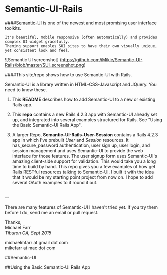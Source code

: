 # Semantic-UI-Rails
####[Semantic-UI](www.semantic-ui.com) is one of the newest and most promising user interface toolkits.  
```
It's beautiful, mobile responsive (often automatically) and provides complex UI widget gracefully.  
Theming support enables SUI sites to have their own visually unique, yet consistent look and feel.
```
![Semantic UI screenshot] (https://github.com/iMikie/Semantic-UI-Rails/blob/master/SUI_screenshot.png)

####This site/repo shows how to use Semantic-UI with Rails.  



Semantic-UI is a library written in HTML-CSS-Javascript and JQuery. You need to know these.  

1. This **README** describes how to add Semantic-UI to a new or existing Rails app.  
2. This **repo** contains a new Rails 4.2.3 app with Semantic-UI already set up, and integrated into several examples structured for Rails.  See "Using the Basic Semantic-UI Rails App".

3. A larger Repo, **Semantic-UI-Rails-User-Session** contains a Rails 4.2.3 app in which I've prebuilt *User* and *Session* resources.  It has_secure_password authentication, user sign up, user login, and session management and uses Semantic-UI to provide the web interface for those features.  The user signup form uses Semantic-UI's amazing client-side support for  validation.  This would take you a long time to build by hand.  This repo gives you a few examples of how get Rails RESTful resources talking to Semantic-UI.  I built it with the idea that it would be my starting point project from now on. I hope to add several OAuth examples to it round it out.  
<br>
--

There are many features of Semantic-UI I haven't tried yet.  If you try them before I do, send me an email or pull request.

Thanks, <br>
Michael Farr <br>
*Tiburon CA, Sept 2015*

michaelmfarr at gmail dot com <br>
mikefarr at mac dot com



##Semantic-UI

##Using the Basic Semantic-UI Rails App

